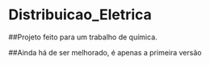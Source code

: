 # Distribuicao_Eletrica

##Projeto feito para um trabalho de química. 

##Ainda há de ser melhorado, é apenas a primeira versão
